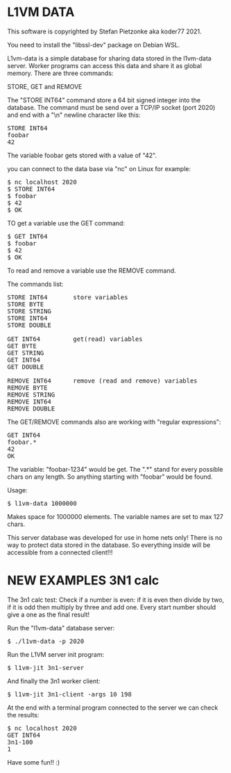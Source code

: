 L1VM DATA
=========

This software is copyrighted by Stefan Pietzonke aka koder77 2021.

You need to install the "libssl-dev" package on Debian WSL.

L1vm-data is a simple database for sharing data stored in the l1vm-data server.
Worker programs can access this data and share it as global memory.
There are three commands:

STORE, GET and REMOVE

The "STORE INT64" command store a 64 bit signed integer into the database.
The command must be send over a TCP/IP socket (port 2020) and end with a "\n" newline character like this:

<pre>
STORE INT64
foobar
42
</pre>

The variable foobar gets stored with a value of "42".

you can connect to the data base via "nc" on Linux for example:

<pre>
$ nc localhost 2020
$ STORE INT64
$ foobar
$ 42
$ OK
</pre>

TO get a variable use the GET command:

<pre>
$ GET INT64
$ foobar
$ 42
$ OK
</pre>

To read and remove a variable use the REMOVE command.

The commands list:

<pre>
STORE INT64       store variables
STORE BYTE
STORE STRING
STORE INT64
STORE DOUBLE

GET INT64         get(read) variables
GET BYTE
GET STRING
GET INT64
GET DOUBLE

REMOVE INT64      remove (read and remove) variables
REMOVE BYTE
REMOVE STRING
REMOVE INT64
REMOVE DOUBLE
</pre>

The GET/REMOVE commands also are working with "regular expressions":

<pre>
GET INT64
foobar.*
42
OK
</pre>

The variable: "foobar-1234" would be get. The ".*" stand for every possible chars
on any length. So anything starting with "foobar" would be found.

Usage:
<pre>
$ l1vm-data 1000000
</pre>

Makes space for 1000000 elements. The variable names are set to max 127 chars.

This server database was developed for use in home nets only! There is no way to protect data stored in the database.
So everything inside will be accessible from a connected client!!!

NEW EXAMPLES 3N1 calc
=====================
The 3n1 calc test:
Check if a number is even: if it is even then divide by two, if it is odd then multiply by three
and add one. Every start number should give a one as the final result!

Run the "l1vm-data" database server:

<pre>
$ ./l1vm-data -p 2020
</pre>

Run the L1VM server init program:

<pre>
$ l1vm-jit 3n1-server
</pre>

And finally the 3n1 worker client:

<pre>
$ l1vm-jit 3n1-client -args 10 198
</pre>

At the end with a terminal program connected to the server we can check the results:

<pre>
$ nc localhost 2020
GET INT64
3n1-100
1
</pre>

Have some fun!! :)
